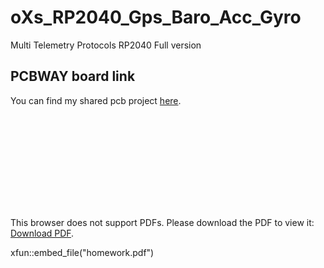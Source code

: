 # oXs_RP2040_Gps_Baro_Acc_Gyro
 Multi Telemetry Protocols RP2040 Full version
 
## PCBWAY board link
You can find my shared pcb project [here](https://www.pcbway.com/project/shareproject/oXs_RP2040_Full_fdfb35e8.html).


 <object data="http://yoursite.com/the.pdf" type="application/pdf" width="700px" height="700px">
    <embed src="http://yoursite.com/the.pdf">
        <p>This browser does not support PDFs. Please download the PDF to view it: <a href="http://yoursite.com/the.pdf">Download PDF</a>.</p>
    </embed>
</object>

xfun::embed_file("homework.pdf")
